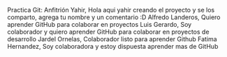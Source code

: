 Practica Git:
Anfitrión Yahir, Hola aqui yahir creando el proyecto y se los comparto, agrega tu nombre y un comentario :D
Alfredo Landeros, Quiero aprender GitHub para colaborar en proyectos
Luis Gerardo, Soy colaborador y quiero aprender GitHub para colaborar en proyectos de desarrollo
Jardel Ornelas, Colaborador listo para aprender Github
Fatima Hernandez, Soy colaboradora y estoy dispuesta aprender mas de GitHub
